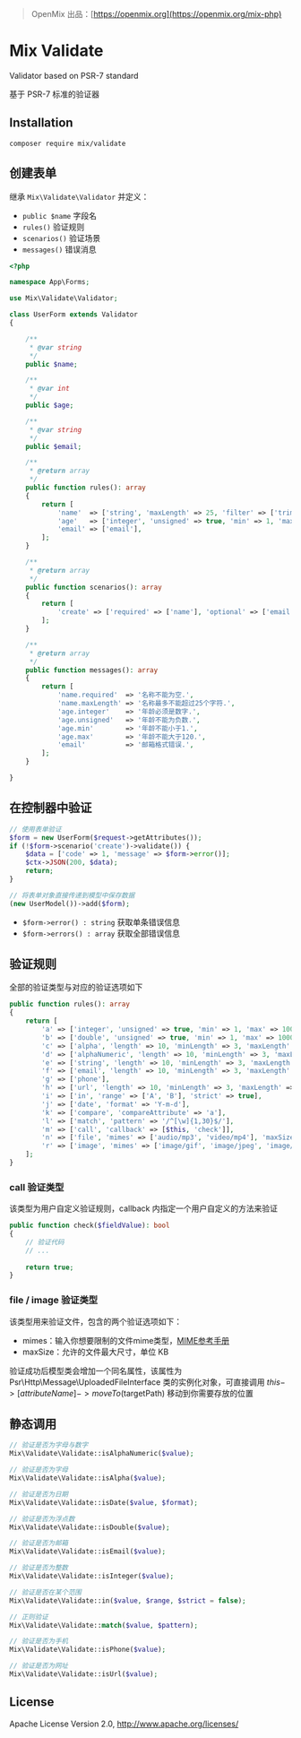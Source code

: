 > OpenMix 出品：[https://openmix.org](https://openmix.org/mix-php)

# Mix Validate

Validator based on PSR-7 standard

基于 PSR-7 标准的验证器

## Installation

```
composer require mix/validate
```

## 创建表单

继承 `Mix\Validate\Validator` 并定义：

- `public $name` 字段名
- `rules()` 验证规则
- `scenarios()` 验证场景
- `messages()` 错误消息

```php
<?php

namespace App\Forms;

use Mix\Validate\Validator;

class UserForm extends Validator
{

    /**
     * @var string
     */
    public $name;

    /**
     * @var int
     */
    public $age;

    /**
     * @var string
     */
    public $email;

    /**
     * @return array
     */
    public function rules(): array
    {
        return [
            'name'  => ['string', 'maxLength' => 25, 'filter' => ['trim']],
            'age'   => ['integer', 'unsigned' => true, 'min' => 1, 'max' => 120],
            'email' => ['email'],
        ];
    }

    /**
     * @return array
     */
    public function scenarios(): array
    {
        return [
            'create' => ['required' => ['name'], 'optional' => ['email', 'age']],
        ];
    }

    /**
     * @return array
     */
    public function messages(): array
    {
        return [
            'name.required'  => '名称不能为空.',
            'name.maxLength' => '名称最多不能超过25个字符.',
            'age.integer'    => '年龄必须是数字.',
            'age.unsigned'   => '年龄不能为负数.',
            'age.min'        => '年龄不能小于1.',
            'age.max'        => '年龄不能大于120.',
            'email'          => '邮箱格式错误.',
        ];
    }

}
```

## 在控制器中验证

```php
// 使用表单验证
$form = new UserForm($request->getAttributes());
if (!$form->scenario('create')->validate()) {
    $data = ['code' => 1, 'message' => $form->error()];
    $ctx->JSON(200, $data);
    return;
}

// 将表单对象直接传递到模型中保存数据
(new UserModel())->add($form);
```

- `$form->error() : string` 获取单条错误信息
- `$form->errors() : array` 获取全部错误信息

## 验证规则

全部的验证类型与对应的验证选项如下

```php
public function rules(): array
{
    return [
        'a' => ['integer', 'unsigned' => true, 'min' => 1, 'max' => 1000000, 'length' => 10, 'minLength' => 3, 'maxLength' => 5],
        'b' => ['double', 'unsigned' => true, 'min' => 1, 'max' => 1000000, 'length' => 10, 'minLength' => 3, 'maxLength' => 5],
        'c' => ['alpha', 'length' => 10, 'minLength' => 3, 'maxLength' => 5],
        'd' => ['alphaNumeric', 'length' => 10, 'minLength' => 3, 'maxLength' => 5],
        'e' => ['string', 'length' => 10, 'minLength' => 3, 'maxLength' => 5, 'filter' => ['trim', 'strip_tags', 'htmlspecialchars']],
        'f' => ['email', 'length' => 10, 'minLength' => 3, 'maxLength' => 5],
        'g' => ['phone'],
        'h' => ['url', 'length' => 10, 'minLength' => 3, 'maxLength' => 5],
        'i' => ['in', 'range' => ['A', 'B'], 'strict' => true],
        'j' => ['date', 'format' => 'Y-m-d'],
        'k' => ['compare', 'compareAttribute' => 'a'],
        'l' => ['match', 'pattern' => '/^[\w]{1,30}$/'],
        'm' => ['call', 'callback' => [$this, 'check']],
        'n' => ['file', 'mimes' => ['audio/mp3', 'video/mp4'], 'maxSize' => 1024 * 1],
        'r' => ['image', 'mimes' => ['image/gif', 'image/jpeg', 'image/png'], 'maxSize' => 1024 * 1],
    ];
}
```

### call 验证类型

该类型为用户自定义验证规则，callback 内指定一个用户自定义的方法来验证

```php
public function check($fieldValue): bool
{
    // 验证代码
    // ...
    
    return true;
}
```

### file / image 验证类型

该类型用来验证文件，包含的两个验证选项如下：

- mimes：输入你想要限制的文件mime类型，[MIME参考手册](http://www.w3school.com.cn/media/media_mimeref.asp)
- maxSize：允许的文件最大尺寸，单位 KB

验证成功后模型类会增加一个同名属性，该属性为 Psr\Http\Message\UploadedFileInterface 类的实例化对象，可直接调用 $this->[attributeName]->moveTo($targetPath) 移动到你需要存放的位置

## 静态调用

```php
// 验证是否为字母与数字
Mix\Validate\Validate::isAlphaNumeric($value);

// 验证是否为字母
Mix\Validate\Validate::isAlpha($value); 

// 验证是否为日期
Mix\Validate\Validate::isDate($value, $format); 

// 验证是否为浮点数
Mix\Validate\Validate::isDouble($value); 

// 验证是否为邮箱
Mix\Validate\Validate::isEmail($value); 

// 验证是否为整数
Mix\Validate\Validate::isInteger($value);

// 验证是否在某个范围
Mix\Validate\Validate::in($value, $range, $strict = false); 

// 正则验证
Mix\Validate\Validate::match($value, $pattern); 

// 验证是否为手机
Mix\Validate\Validate::isPhone($value); 

// 验证是否为网址
Mix\Validate\Validate::isUrl($value); 
```

## License

Apache License Version 2.0, http://www.apache.org/licenses/
